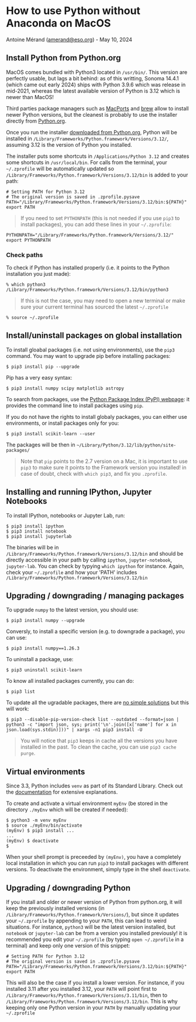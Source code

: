 # How to use Python without Anaconda on MacOS

Antoine Mérand ([amerand@eso.org](mailto:amerand@eso.org)) - May 10, 2024

## Install Python from Python.org
MacOS comes bundled with Python3 located in `/usr/bin/`. This version are perfectly usable, but lags a bit behind: as of this writting, Sonoma 14.4.1 (which came out early 2024) ships with Python 3.9.6 which was release in mid-2021, whereas the latest available version of Python is 3.12 which is newer than MacOS!

Third parties package managers such as [MacPorts](https://www.macports.org/) and [brew](https://brew.sh/) allow to install newer Python versions, but the cleanest is probably to use the installer directly from [Python.org](https://www.python.org/). 

Once you run the installer [downloaded from Python.org](https://www.python.org/downloads/), Python will be installed in `/Library/Frameworks/Python.framework/Versions/3.12/`, assuming 3.12 is the version of Python you installed.

The installer puts some shortcuts in `/Applications/Python 3.12` and creates some shortcuts in `/usr/local/bin`. For calls from the terminal, your `~/.zprofile` will be automatically updated so `/Library/Frameworks/Python.framework/Versions/3.12/bin` is added to your path:
```
# Setting PATH for Python 3.12
# The original version is saved in .zprofile.pysave
PATH="/Library/Frameworks/Python.framework/Versions/3.12/bin:${PATH}"
export PATH
```

> If you need to set `PYTHONPATH` (this is not needed if you use `pip3` to install packages), you can add these lines in your `~/.zprofile`: 
```
PYTHONPATH="/Library/Frameworks/Python.framework/Versions/3.12/"
export PYTHONPATH
```

### Check paths
To check if Python has installed properly (i.e. it points to the Python installation you just made):
```
% which python3
/Library/Frameworks/Python.framework/Versions/3.12/bin/python3
``` 

> If this is not the case, you may need to open a new terminal or make sure your current terminal has sourced the latest `~/.zprofile` 
```
% source ~/.zprofile
```

## Install/uninstall packages on global installation
To install gloabal packages (i.e. not using environments), use the `pip3` command. You may want to upgrade pip before installing packages:
```
$ pip3 install pip --upgrade
```
Pip has a very easy syntax:
```
$ pip3 install numpy scipy matplotlib astropy
```
To search from packages, use the [Python Package Index (PyPI) webpage](https://pypi.org/): it provides the command line to install packages using `pip`. 

If you do not have the rights to install globaly packages, you can either use environments, or install packages only for you:
```
$ pip3 install scikit-learn --user
```
The packages will be then in `~/Library/Python/3.12/lib/python/site-packages/` 

> Note that `pip` points to the 2.7 version on a Mac, it is important to use `pip3` to make sure it points to the Framework version you installed! in case of doubt, check with `which pip3`, and fix you `.zprofile`.

## Installing and running IPython, Jupyter Notebooks

To install IPython, notebooks or Jupyter Lab, run:
```
$ pip3 install ipython
$ pip3 install notebook
$ pip3 install jupyterlab
```
The binaries will be in `/Library/Frameworks/Python.framework/Versions/3.12/bin` and should be directly accessible in your path by calling `ipython`, `jupyter-notebook`, `jupyter-lab`. You can check by typying `which ipython` for instance. Again, check your `~/.zprofile` and how your 'PATH' includes `/Library/Frameworks/Python.framework/Versions/3.12/bin`

## Upgrading / downgrading / managing packages

To upgrade `numpy` to the latest version, you should use:
```
$ pip3 install numpy --upgrade
```
Conversly, to install a specific version (e.g. to downgrade a package), you can use:
```
$ pip3 install numpy==1.26.3 
```
To uninstall a package, use:
```
$ pip3 uninstall scikit-learn
```
To know all installed packages currently, you can do:
```
$ pip3 list
```
To update all the ugradable packages, there are [no simple solutions](https://stackoverflow.com/questions/2720014/how-to-upgrade-all-python-packages-with-pip) but this will work:
```
$ pip3 --disable-pip-version-check list --outdated --format=json | python3 -c "import json, sys; print('\n'.join([x['name'] for x in json.load(sys.stdin)]))" | xargs -n1 pip3 install -U
```

> You will notice that `pip3` keeps in cache all the versions you have installed in the past. To clean the cache, you can use `pip3 cache purge`.

## Virtual environments

Since 3.3, Python includes `venv` as part of its Standard Library. Check out the [documentation](https://docs.python.org/3/library/venv.html) for extensive explanations. 

To create and activate a virtual environment `myEnv` (be stored in the directory `./myEnv` which will be created if needed):
```
$ python3 -m venv myEnv
$ source ./myEnv/bin/activate
(myEnv) $ pip3 install ...
...
(myEnv) $ deactivate
$ 
```
When your shell prompt is preceeded by `(myEnv)`, you have a completely local installation in which you can run `pip3` to install packages with different versions. To deactivate the environment, simply type in the shell `deactivate`.

## Upgrading / downgrading Python

If you install and older or newer version of Python from python.org, it will keep the previously installed versions (in `/Library/Frameworks/Python.framework/Versions/`), but since it updates your `~/.zprofile` by appending to your `PATH`, this can lead to weird situations. For instance, `python3` will be the latest version installed, but `notebook` or `jupyter-lab` can be from a version you installed previously! it is recommended you edit your `~/.zprofile` (by typing `open ~/.zprofile` in a terminal) and keep only one version of this snippet:
```
# Setting PATH for Python 3.12
# The original version is saved in .zprofile.pysave
PATH="/Library/Frameworks/Python.framework/Versions/3.12/bin:${PATH}"
export PATH
```
This will also be the case if you install a lower version. For instance, if you installed 3.11 after you installed 3.12, your `PATH` will point first to `/Library/Frameworks/Python.framework/Versions/3.11/bin`, then to `/Library/Frameworks/Python.framework/Versions/3.12/bin`. This is why keeping only one Python version in your `PATH` by manually updating your `~/.zprofile`
